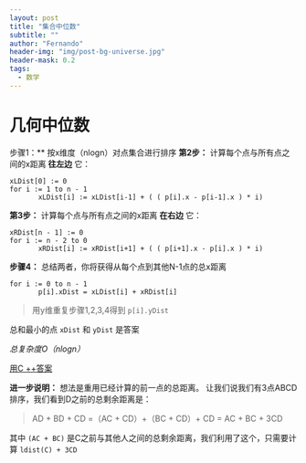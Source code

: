 ```yaml
---
layout: post
title: "集合中位数"
subtitle: ""
author: "Fernando"
header-img: "img/post-bg-universe.jpg"
header-mask: 0.2
tags:
  - 数学
---
```


# 几何中位数

步骤1：** 按x维度（nlogn）对点集合进行排序
**第2步：** 计算每个点与所有点之间的x距离 **往左边** 它：

```
xLDist[0] := 0
for i := 1 to n - 1
       xLDist[i] := xLDist[i-1] + ( ( p[i].x - p[i-1].x ) * i)
```

**第3步：** 计算每个点与所有点之间的x距离 **在右边** 它：

```
xRDist[n - 1] := 0
for i := n - 2 to 0
       xRDist[i] := xRDist[i+1] + ( ( p[i+1].x - p[i].x ) * i)  
```

**步骤4：** 总结两者，你将获得从每个点到其他N-1点的总x距离

```
for i := 0 to n - 1
       p[i].xDist = xLDist[i] + xRDist[i]
```

> 用y维重复步骤1,2,3,4得到 `p[i].yDist`

总和最小的点 `xDist` 和 `yDist` 是答案

*总复杂度O（nlogn）*

[用C ++答案](https://gist.github.com/rocketspacer/3bedf01a5020310e82c3)

**进一步说明：**
想法是重用已经计算的前一点的总距离。
让我们说我们有3点ABCD排序，我们看到D之前的总剩余距离是：

> AD + BD + CD =（AC + CD）+（BC + CD）+ CD = AC + BC + 3CD

其中 `(AC + BC)` 是C之前与其他人之间的总剩余距离，我们利用了这个，只需要计算 `ldist(C) + 3CD`